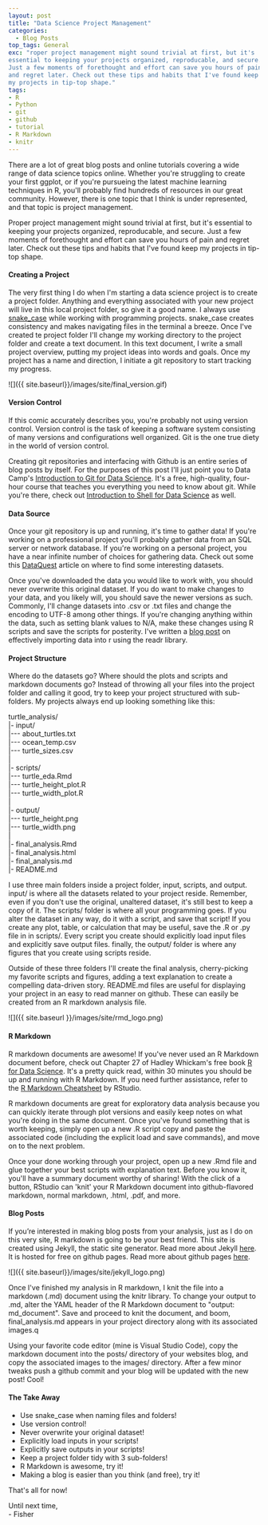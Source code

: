 ```yaml
---
layout: post
title: "Data Science Project Management"
categories:
  - Blog Posts
top_tags: General
exc: "roper project management might sound trivial at first, but it's
essential to keeping your projects organized, reproducable, and secure.
Just a few moments of forethought and effort can save you hours of pain
and regret later. Check out these tips and habits that I've found keep
my projects in tip-top shape."
tags:
- R
- Python
- git
- github
- tutorial
- R Markdown
- knitr
---
```

There are a lot of great blog posts and online tutorials covering a wide
range of data science topics online. Whether you're struggling to create
your first ggplot, or if you're pursueing the latest machine learning
techniques in R, you'll probably find hundreds of resources in our great
community. However, there is one topic that I think is under
represented, and that topic is project management.

Proper project management might sound trivial at first, but it's
essential to keeping your projects organized, reproducable, and secure.
Just a few moments of forethought and effort can save you hours of pain
and regret later. Check out these tips and habits that I've found keep
my projects in tip-top shape.

#### Creating a Project

The very first thing I do when I'm starting a data science project is to
create a project folder. Anything and everything associated with your
new project will live in this local project folder, so give it a good
name. I always use
[snake\_case](https://en.wikipedia.org/wiki/Snake_case) while working
with programming projects. snake\_case creates consistency and makes
navigating files in the terminal a breeze. Once I've created te project
folder I'll change my working directory to the project folder and create
a text document. In this text document, I write a small project
overview, putting my project ideas into words and goals. Once my project
has a name and direction, I initiate a git repository to start tracking
my progress.

![]({{ site.baseurl}}/images/site/final_version.gif)

#### Version Control

If this comic accurately describes you, you're probably not using
version control. Version control is the task of keeping a software
system consisting of many versions and configurations well organized.
Git is the one true diety in the world of version control.

Creating git repositories and interfacing with Github is an entire
series of blog posts by itself. For the purposes of this post I'll just
point you to Data Camp's [Introduction to Git for Data
Science](https://www.datacamp.com/courses/introduction-to-git-for-data-science).
It's a free, high-quality, four-hour course that teaches you everything
you need to know about git. While you're there, check out [Introduction
to Shell for Data
Science](https://www.datacamp.com/courses/introduction-to-shell-for-data-science)
as well.

#### Data Source

Once your git repository is up and running, it's time to gather data! If
you're working on a professional project you'll probably gather data
from an SQL server or network database. If you're working on a personal
project, you have a near infinite number of choices for gathering data.
Check out some this
[DataQuest](https://www.dataquest.io/blog/free-datasets-for-projects/)
article on where to find some interesting datasets.

Once you've downloaded the data you would like to work with, you should
never overwrite this original dataset. If you do want to make changes to
your data, and you likely will, you should save the newer versions as
such. Commonly, I'll change datasets into .csv or .txt files and change
the encoding to UTF-8 among other things. If you're changing anything
within the data, such as setting blank values to N/A, make these changes
using R scripts and save the scripts for posterity. I've written a [blog
post](link) on effectively importing data into r using the readr
library.

#### Project Structure

Where do the datasets go? Where should the plots and scripts and
markdown documents go? Instead of throwing all your files into the
project folder and calling it good, try to keep your project structured
with sub-folders. My projects always end up looking something like this:

turtle\_analysis/ <br  /> 
|- input/ <br  /> 
|--- about\_turtles.txt
<br  /> 
|--- ocean\_temp.csv <br  /> 
|--- turtle\_sizes.csv <br  /> 
| <br  /> 
|- scripts/ <br  /> 
|--- turtle\_eda.Rmd <br  /> 
|--- turtle\_height\_plot.R <br  /> 
|--- turtle\_width\_plot.R <br  /> 
| <br  /> 
|- output/ <br  /> 
|--- turtle\_height.png <br  /> 
|--- turtle\_width.png <br  /> 
| <br  /> 
|- final\_analysis.Rmd <br  /> 
|- final\_analysis.html <br  /> 
|- final\_analysis.md <br  />
|- README.md <br  />

I use three main folders inside a project folder, input, scripts, and
output. input/ is where all the datasets related to your project reside.
Remember, even if you don't use the original, unaltered dataset, it's
still best to keep a copy of it. The scripts/ folder is where all your
programming goes. If you alter the dataset in any way, do it with a
script, and save that script! If you create any plot, table, or
calculation that may be useful, save the .R or .py file in in scripts/.
Every script you create should explicitly load input files and
explicitly save output files. finally, the output/ folder is where any
figures that you create using scripts reside.

Outside of these three folders I'll create the final analysis,
cherry-picking my favorite scripts and figures, adding a text
explanation to create a compelling data-driven story. README.md files
are useful for displaying your project in an easy to read manner on
github. These can easily be created from an R markdown analysis file.

![]({{ site.baseurl }}/images/site/rmd_logo.png)

#### R Markdown

R markdown documents are awesome! If you've never used an R Markdown
document before, check out Chapter 27 of Hadley Whickam's free book [R
for Data Science](http://r4ds.had.co.nz/). It's a pretty quick read,
within 30 minutes you should be up and running with R Markdown. If you
need further assistance, refer to the [R Markdown
Cheatsheet](https://www.rstudio.com/wp-content/uploads/2015/02/rmarkdown-cheatsheet.pdf)
by RStudio.

R markdown documents are great for exploratory data analysis because you
can quickly iterate through plot versions and easily keep notes on what
you're doing in the same document. Once you've found something that is
worth keeping, simply open up a new .R script copy and paste the
associated code (including the explicit load and save commands), and
move on to the next problem.

Once your done working through your project, open up a new .Rmd file and
glue together your best scripts with explanation text. Before you know
it, you'll have a summary document worthy of sharing! With the click of
a button, RStudio can 'knit' your R Markdown document into
github-flavored markdown, normal markdown, .html, .pdf, and more.

#### Blog Posts

If you’re interested in making blog posts from your analysis, just as I
do on this very site, R markdown is going to be your best friend. This
site is created using Jekyll, the static site generator. Read more about
Jekyll [here](https://jekyllrb.com/). It is hosted for free on github
pages. Read more about github pages [here](https://pages.github.com/).

![]({{ site.baseurl}}/images/site/jekyll_logo.png)

Once I've finished my analysis in R markdown, I knit the file into a
markdown (.md) document using the knitr library. To change your output
to .md, alter the YAML header of the R Markdown document to "output:
md\_document". Save and proceed to knit the document, and boom,
final\_analysis.md appears in your project directory along with its
associated images.q

Using your favorite code editor (mine is Visual Studio Code), copy the
markdown document into the posts/ directory of your websites blog, and
copy the associated images to the images/ directory. After a few minor
tweaks push a github commit and your blog will be updated with the new
post! Cool!

#### The Take Away

-   Use snake\_case when naming files and folders! <br  />
-   Use version control! <br  />
-   Never overwrite your original dataset! <br  />
-   Explicitly load inputs in your scripts! <br  />
-   Explicitly save outputs in your scripts! <br  />
-   Keep a project folder tidy with 3 sub-folders! <br  />
-   R Markdown is awesome, try it! <br  />
-   Making a blog is easier than you think (and free), try it! <br  />

That's all for now! 

Until next time, <br  /> - Fisher
